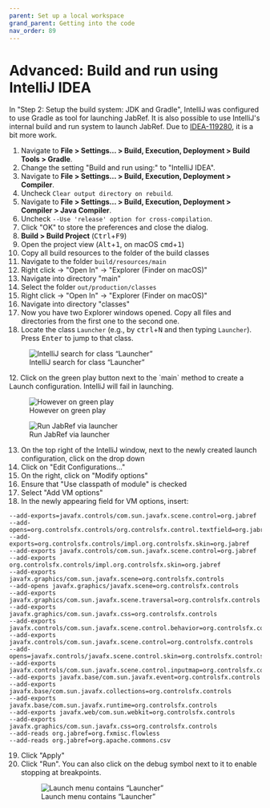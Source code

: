 ```yaml
---
parent: Set up a local workspace
grand_parent: Getting into the code
nav_order: 89
---
```


# Advanced: Build and run using IntelliJ IDEA

In "Step 2: Setup the build system: JDK and Gradle", IntelliJ was configured to use Gradle as tool for launching JabRef.
It is also possible to use IntelliJ's internal build and run system to launch JabRef.
Due to [IDEA-119280](https://youtrack.jetbrains.com/issue/IDEA-119280), it is a bit more work.

1. Navigate to **File > Settings... > Build, Execution, Deployment > Build Tools > Gradle**.
2. Change the setting "Build and run using:" to "IntelliJ IDEA".
3. Navigate to **File > Settings... > Build, Execution, Deployment > Compiler**.
4. Uncheck `Clear output directory on rebuild`.
5. Navigate to **File > Settings... > Build, Execution, Deployment > Compiler > Java Compiler**.
6. Uncheck `--Use 'release' option for cross-compilation`.
7. Click "OK" to store the preferences and close the dialog.
8. **Build > Build Project** (<kbd>Ctrl</kbd>+<kbd>F9</kbd>)
9. Open the project view (<kbd>Alt</kbd>+<kbd>1</kbd>, on macOS <kbd>cmd</kbd>+<kbd>1</kbd>)
10. Copy all build resources to the folder of the build classes
   1. Navigate to the folder `build/resources/main`
   1. Right click -> "Open In" -> "Explorer (Finder on macOS)"
   1. Navigate into directory "main"
   1. Select the folder `out/production/classes`
   1. Right click -> "Open In" -> "Explorer (Finder on macOS)"
   1. Navigate into directory "classes"
   1. Now you have two Explorer windows opened. Copy all files and directories from the first one to the second one.
11. Locate the class `Launcher` (e.g., by <kbd>ctrl</kbd>+<kbd>N</kbd> and then typing `Launcher`). Press <kbd>Enter</kbd> to jump to that class.
   <figure>
     <img src="intellij-search-for-launcher.png" alt="IntelliJ search for class “Launcher”">
     <figcaption>IntelliJ search for class “Launcher”</figcaption>
   </figure>
12. Click on the green play button next to the `main` method to create a Launch configuration. IntelliJ will fail in launching.
   <figure>
     <img src="intellij-hover-on-play-button.png" alt="However on green play">
     <figcaption>However on green play</figcaption>
   </figure>

   <figure>
     <img src="intellij-run-jabref-from-launcher.png" alt="Run JabRef via launcher">
     <figcaption>Run JabRef via launcher</figcaption>
   </figure>

13. On the top right of the IntelliJ window, next to the newly created launch configuration, click on the drop down
14. Click on "Edit Configurations..."
15. On the right, click on "Modify options"
16. Ensure that "Use classpath of module" is checked
17. Select "Add VM options"
18. In the newly appearing field for VM options, insert:
   ```text
   --add-exports=javafx.controls/com.sun.javafx.scene.control=org.jabref
   --add-opens=org.controlsfx.controls/org.controlsfx.control.textfield=org.jabref
   --add-exports=org.controlsfx.controls/impl.org.controlsfx.skin=org.jabref
   --add-exports javafx.controls/com.sun.javafx.scene.control=org.jabref
   --add-exports org.controlsfx.controls/impl.org.controlsfx.skin=org.jabref
   --add-exports javafx.graphics/com.sun.javafx.scene=org.controlsfx.controls
   --add-opens javafx.graphics/javafx.scene=org.controlsfx.controls
   --add-exports javafx.graphics/com.sun.javafx.scene.traversal=org.controlsfx.controls
   --add-exports javafx.graphics/com.sun.javafx.css=org.controlsfx.controls
   --add-exports javafx.controls/com.sun.javafx.scene.control.behavior=org.controlsfx.controls
   --add-exports javafx.controls/com.sun.javafx.scene.control=org.controlsfx.controls
   --add-opens=javafx.controls/javafx.scene.control.skin=org.controlsfx.controls
   --add-exports javafx.controls/com.sun.javafx.scene.control.inputmap=org.controlsfx.controls
   --add-exports javafx.base/com.sun.javafx.event=org.controlsfx.controls
   --add-exports javafx.base/com.sun.javafx.collections=org.controlsfx.controls
   --add-exports javafx.base/com.sun.javafx.runtime=org.controlsfx.controls
   --add-exports javafx.web/com.sun.webkit=org.controlsfx.controls
   --add-exports javafx.graphics/com.sun.javafx.css=org.controlsfx.controls
   --add-reads org.jabref=org.fxmisc.flowless
   --add-reads org.jabref=org.apache.commons.csv
   ```
19. Click "Apply"
20. Click "Run". You can also click on the debug symbol next to it to enable stopping at breakpoints.
    <figure>
      <img src="intellij-run-launcher.png" alt="Launch menu contains “Launcher”">
      <figcaption>Launch menu contains “Launcher”</figcaption>
    </figure>

<!-- MD031 is disabled, because otherwise the numbering does not work properly. MD029 and M032 are disabled as a consequence. -->
<!-- markdownlint-disable-file MD029 MD031 MD032 MD033 -->
